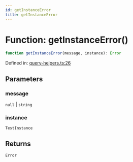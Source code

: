 ```yaml
---
id: getInstanceError
title: getInstanceError
---
```


<!-- DO NOT EDIT: this page is autogenerated from the type comments -->

# Function: getInstanceError()

```ts
function getInstanceError(message, instance): Error
```

Defined in: [query-helpers.ts:26](https://github.com/Romulad/cli-testing-library/blob/main/packages/cli-testing-library/src/query-helpers.ts#L26)

## Parameters

### message

`null` | `string`

### instance

`TestInstance`

## Returns

`Error`
